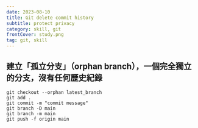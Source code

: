 ```yaml
---
date: 2023-08-10
title: Git delete commit history
subtitle: protect privacy
category: skill, git
frontCover: study.png
tag: git, skill
---
```



## 建立「孤立分支」（orphan branch），一個完全獨立的分支，沒有任何歷史紀錄
```
git checkout --orphan latest_branch
git add .
git commit -m "commit message"
git branch -D main
git branch -m main
git push -f origin main
```


